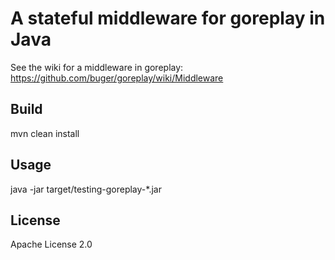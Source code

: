 # A stateful middleware for goreplay in Java

See the wiki for a middleware in goreplay: https://github.com/buger/goreplay/wiki/Middleware

## Build
mvn clean install

## Usage
java -jar target/testing-goreplay-*.jar

## License

Apache License 2.0

